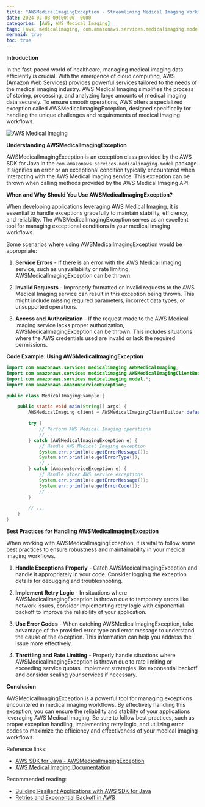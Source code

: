```yaml
---
title: "AWSMedicalImagingException - Streamlining Medical Imaging Workflows with AWS"
date: 2024-02-03 09:00:00 -0000
categories: [AWS, AWS Medical Imaging]
tags: [aws, medicalimaging, com.amazonaws.services.medicalimaging.model]
mermaid: true
toc: true
---
```



**Introduction**

In the fast-paced world of healthcare, managing medical imaging data efficiently is crucial. With the emergence of cloud computing, AWS (Amazon Web Services) provides powerful services tailored to the needs of the medical imaging industry. AWS Medical Imaging simplifies the process of storing, processing, and analyzing large amounts of medical imaging data securely. To ensure smooth operations, AWS offers a specialized exception called AWSMedicalImagingException, designed specifically for handling the unique challenges and requirements of medical imaging workflows.

![AWS Medical Imaging](https://example-image-url)

**Understanding AWSMedicalImagingException**

AWSMedicalImagingException is an exception class provided by the AWS SDK for Java in the `com.amazonaws.services.medicalimaging.model` package. It signifies an error or an exceptional condition typically encountered when interacting with the AWS Medical Imaging service. This exception can be thrown when calling methods provided by the AWS Medical Imaging API.

**When and Why Should You Use AWSMedicalImagingException?**

When developing applications leveraging AWS Medical Imaging, it is essential to handle exceptions gracefully to maintain stability, efficiency, and reliability. The AWSMedicalImagingException serves as an excellent tool for managing exceptional conditions in your medical imaging workflows.

Some scenarios where using AWSMedicalImagingException would be appropriate:

1. **Service Errors** - If there is an error with the AWS Medical Imaging service, such as unavailability or rate limiting, AWSMedicalImagingException can be thrown.

2. **Invalid Requests** - Improperly formatted or invalid requests to the AWS Medical Imaging service can result in this exception being thrown. This might include missing required parameters, incorrect data types, or unsupported operations.

3. **Access and Authorization** - If the request made to the AWS Medical Imaging service lacks proper authorization, AWSMedicalImagingException can be thrown. This includes situations where the AWS credentials used are invalid or lack the required permissions.

**Code Example: Using AWSMedicalImagingException**

```java
import com.amazonaws.services.medicalimaging.AWSMedicalImaging;
import com.amazonaws.services.medicalimaging.AWSMedicalImagingClientBuilder;
import com.amazonaws.services.medicalimaging.model.*;
import com.amazonaws.AmazonServiceException;

public class MedicalImagingExample {

    public static void main(String[] args) {
        AWSMedicalImaging client = AWSMedicalImagingClientBuilder.defaultClient();

        try {
            // Perform AWS Medical Imaging operations
            // ...
        } catch (AWSMedicalImagingException e) {
            // Handle AWS Medical Imaging exception
            System.err.println(e.getErrorMessage());
            System.err.println(e.getErrorType());
            // ...
        } catch (AmazonServiceException e) {
            // Handle other AWS service exceptions
            System.err.println(e.getErrorMessage());
            System.err.println(e.getErrorCode());
            // ...
        }

        // ...
    }
}
```

**Best Practices for Handling AWSMedicalImagingException**

When working with AWSMedicalImagingException, it is vital to follow some best practices to ensure robustness and maintainability in your medical imaging workflows.

1. **Handle Exceptions Properly** - Catch AWSMedicalImagingException and handle it appropriately in your code. Consider logging the exception details for debugging and troubleshooting.

2. **Implement Retry Logic** - In situations where AWSMedicalImagingException is thrown due to temporary errors like network issues, consider implementing retry logic with exponential backoff to improve the reliability of your application.

3. **Use Error Codes** - When catching AWSMedicalImagingException, take advantage of the provided error type and error message to understand the cause of the exception. This information can help you address the issue more effectively.

4. **Throttling and Rate Limiting** - Properly handle situations where AWSMedicalImagingException is thrown due to rate limiting or exceeding service quotas. Implement strategies like exponential backoff and consider scaling your services if necessary.

**Conclusion**

AWSMedicalImagingException is a powerful tool for managing exceptions encountered in medical imaging workflows. By effectively handling this exception, you can ensure the reliability and stability of your applications leveraging AWS Medical Imaging. Be sure to follow best practices, such as proper exception handling, implementing retry logic, and utilizing error codes to maximize the efficiency and effectiveness of your medical imaging workflows.

Reference links:
- [AWS SDK for Java - AWSMedicalImagingException](https://docs.aws.amazon.com/AWSJavaSDK/latest/javadoc/com/amazonaws/services/medicalimaging/model/AWSMedicalImagingException.html)
- [AWS Medical Imaging Documentation](https://docs.aws.amazon.com/medicalimg/latest/ug/what-is.html)

Recommended reading:
- [Building Resilient Applications with AWS SDK for Java](https://aws.amazon.com/blogs/developer/building-resilient-applications-with-the-aws-sdk-for-java/)
- [Retries and Exponential Backoff in AWS](https://aws.amazon.com/blogs/architecture/exponential-backoff-and-jitter/)